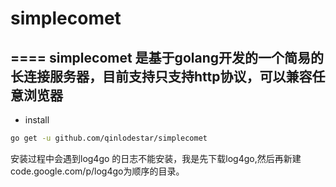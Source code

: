 # simplecomet
====
simplecomet 是基于golang开发的一个简易的长连接服务器，目前支持只支持http协议，可以兼容任意浏览器
---------------------------------------

* install 
```sh
go get -u github.com/qinlodestar/simplecomet
```
安装过程中会遇到log4go 的日志不能安装，我是先下载log4go,然后再新建 code.google.com/p/log4go为顺序的目录。
